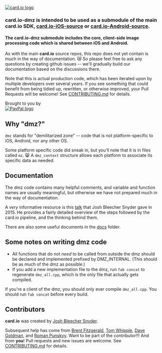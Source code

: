 [![card.io logo](Resources/cardio_logo_220.png "card.io")](https://www.card.io)

### card.io-dmz is intended to be used as a submodule of the main card.io SDK, [card.io-iOS-source](https://github.com/card-io/card.io-iOS-source) or [card.io-Android-source](https://github.com/card-io/card.io-Android-source).

#### The card.io-dmz submodule includes the core, client-side image processing code which is shared between iOS and Android.

As with the main **card.io** source repos, this repo does not yet contain is much in the way of documentation. :crying_cat_face: So please feel free to ask any questions by creating github issues -- we'll gradually build our documentation based on the discussions there.

Note that this is actual production code, which has been iterated upon by multiple developers over several years. If you see something that could benefit from being tidied up, rewritten, or otherwise improved, your Pull Requests will be welcome! See [CONTRIBUTING.md](CONTRIBUTING.md) for details.

Brought to you by  
[![PayPal logo](Resources/pp_h_rgb.png)](https://paypal.com/ "PayPal")

 
Why "dmz?"
---------
`dmz` stands for "demilitarized zone" -- code that is not platform-specific to iOS, Android, nor any other OS.

Some platform specific code did sneak in, but you'll note that it is in files called `mz`. :smile_cat: A `dmz_context` structure allows each platform to associate its specific data as needed.

 
Documentation
-------------
The dmz code contains many helpful comments, and variable and function names are usually meaningful, but otherwise we have not prepared much in the way of documentation.

A *very* informative resource is this [talk](https://www.youtube.com/watch?v=T9TkkZg1L7s) that Josh Bleecher Snyder gave in 2015. He provides a fairly detailed overview of the steps followed by the card.io pipeline, and the thinking behind them.
 
There are also some useful documents in the [docs](docs) folder.


Some notes on writing dmz code
------------------------------
* All functions that do not *need* to be called from outside the dmz should be declared and implemented prefixed by DMZ_INTERNAL. (This should be as much of the dmz as possible.)
* If you add a new implementation file to the dmz, run `fab concat` to regenerate `dmz_all.cpp`, which is the only file that actually gets compiled.

If you're a client of the dmz, you should only ever compile `dmz_all.cpp`. You should run `fab concat` before every build.


Contributors
------------

**card.io** was created by [Josh Bleecher Snyder](https://github.com/josharian/).

Subsequent help has come from [Brent Fitzgerald](https://github.com/burnto/), [Tom Whipple](https://github.com/tomwhipple), [Dave Goldman](https://github.com/dgoldman-ebay), and [Roman Punskyy](https://github.com/romk1n).
Want to be part of the contributor!!!
And from **you**! Pull requests and new issues are welcome. See [CONTRIBUTING.md](CONTRIBUTING.md) for details.
